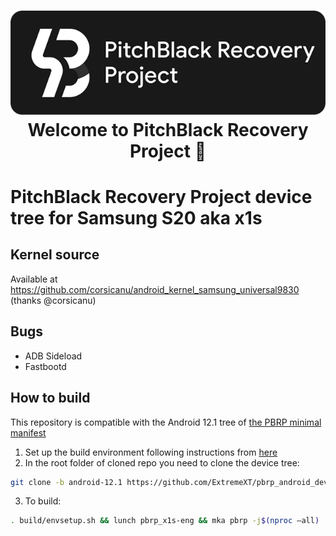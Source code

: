 <h1 align="center">
  <a href="https://pitchblackrecovery.com"><img src="https://raw.githubusercontent.com/shovon668/xda-template/r3/pbrp3-banner-xda.png" alt="Welcome to PitchBlack Recovery Project 👋" width="600"></a>
  <br>
 Welcome to PitchBlack Recovery Project 👋
  <br>
</h1>

# PitchBlack Recovery Project device tree for Samsung S20 aka x1s

## Kernel source 
Available at https://github.com/corsicanu/android_kernel_samsung_universal9830 (thanks @corsicanu)

## Bugs
- ADB Sideload
- Fastbootd

## How to build
This repository is compatible with the Android 12.1 tree of [the PBRP minimal manifest](https://github.com/PitchBlackRecoveryProject/manifest_pb)
1. Set up the build environment following instructions from [here](https://github.com/PitchBlackRecoveryProject/manifest_pb?tab=readme-ov-file#how-to-build)
2. In the root folder of cloned repo you need to clone the device tree:
```bash
git clone -b android-12.1 https://github.com/ExtremeXT/pbrp_android_device_samsung_x1s.git device/samsung/x1s
```
3. To build:
```bash
. build/envsetup.sh && lunch pbrp_x1s-eng && mka pbrp -j$(nproc —all)
```
